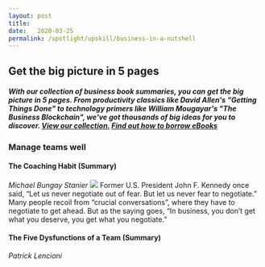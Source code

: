 ```yaml
---
layout: post
title:  
date:   2020-03-25
permalink: /spotlight/upskill/business-in-a-nutshell
---
```


<h2>Get the big picture in 5 pages</h2>
<h5>With our collection of business book summaries, you can get the big picture in 5 pages. From productivity classics like David Allen's "Getting Things Done" to technology primers like William Mougayar's "The Business Blockchain", we've got thousands of big ideas for you to discover. <a href="https://libbyapp.com/library/nlb/curated-103445/sort-mostpopular/page-1" target="_blank">View our collection.</a> <a href="/get-started-with/libby/">Find out how to borrow eBooks</a></h5>

<h3>Manage teams well</h3>
<h4>The Coaching Habit (Summary)</h4>
<i>Michael Bungay Stanier</i>
<a href=”http://eresources.nlb.gov.sg/ereads/proxy?id=ec6f6a24-0cf9-43e4-ac2e-b21249f51d7b”><img src="/images/ebook-GA-coachinghabit.jpeg/></a>
Coaching involves much more than just talking to people; it requires posing intelligent questions that inspire your employees to talk about their thoughts, their work and their concerns. Michael Bungay Stanier uses the construct of seven essential coaching questions to teach managers how to coach effectively.


<h4>Crucial Conversations – Tools for Talking When the Stakes are High (Summary)</h4>
<i>Kerry Patterson, Joseph Grenny, Ron McMillan, Al Switzler</i>
<a href=”http://eresources.nlb.gov.sg/ereads/proxy?id=c1d1d4c6-25df-462e-a654-f0c2e9996eed”><img src="/images/ebook-GA-crucialconversations.jpeg/></a>
Former U.S. President John F. Kennedy once said, “Let us never negotiate out of fear. But let us never fear to negotiate.” Many people recoil from “crucial conversations”, where they have to negotiate to get ahead. But as the saying goes, “In business, you don’t get what you deserve, you get what you negotiate.” 

<h4>The Five Dysfunctions of a Team (Summary)</h4>
<i>Patrick Lencioni</i>
<a href=”http://eresources.nlb.gov.sg/ereads/proxy?id=e5e8aca7-1414-4554-ab7e-fdf4230fde7d”><img src="/images/ebook-GA-fivedysfunctions.jpeg/></a>
Patrick Lencioni offers a satisfactory fable about an executive wrestling to take hold of a company and create a smoothly functioning executive team. Here, the author outlines a detailed model for diagnosing the five dysfunctions of a team and provides exercises and techniques to ameliorate those dysfunctions. 

<h3>Manage your life</h3> 
The 100 year life 
Grow your value 
Nonviolent communication 

<h3>Get Productive</h3>
getting things done
the one thing
deep work 
